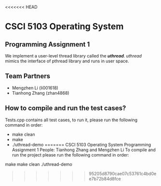 <<<<<<< HEAD
# CSCI 5103 Operating System
## Programming Assignment 1
We implement a user-level thread library called the ***uthread***. *uthread* mimics
the interface of pthread library and runs in user space.
## Team Partners
- Mengzhen Li (li001618)
- Tianhong Zhang (zhan4868)
## How to compile and run the test cases?
Tests.cpp contains all test cases, to run it, please run the following command in order:
- make clean
- make
- ./uthread-demo
=======
CSCI 5103 Operating System
Programming Assignment 1
People: Tianhong Zhang and Mengzhen Li
To compile and run the project please run the following command in order:

make
make clean
./uthread-demo
>>>>>>> 95205d8790cae07c53761c4bd0ee7b72b84d8fce
